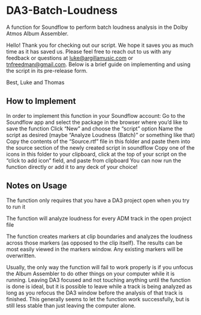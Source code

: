 # DA3-Batch-Loudness
A function for Soundflow to perform batch loudness analysis in the Dolby Atmos Album Assembler.

Hello! Thank you for checking out our script. We hope it saves you as much time as it has saved us. Please feel free to reach out to us with any feedback or questions at luke@argillamusic.com or tnfreedman@gmail.com. Below is a brief guide on implementing and using the script in its pre-release form.

Best,
Luke and Thomas

## How to Implement

In order to implement this function in your Soundflow account:
Go to the Soundflow app and select the package in the browser where you’d like to save the function
Click “New” and choose the “script” option
Name the script as desired (maybe “Analyze Loudness (Batch)” or something like that)
Copy the contents of the “Source.rtf” file in this folder and paste them into the source section of the newly created script in soundflow
Copy one of the icons in this folder to your clipboard, click at the top of your script on the “click to add icon” field, and paste from clipboard
You can now run the function directly or add it to any deck of your choice!

## Notes on Usage

The function only requires that you have a DA3 project open when you try to run it

The function will analyze loudness for every ADM track in the open project file

The function creates markers at clip boundaries and analyzes the loudness across those markers (as opposed to the clip itself). The results can be most easily viewed in the markers window. Any existing markers will be overwritten.

Usually, the only way the function will fail to work properly is if you unfocus the Album Assembler to do other things on your computer while it is running. Leaving DA3 focused and not touching anything until the function is done is ideal, but it is possible to leave while a track is being analyzed as long as you refocus the DA3 window before the analysis of that track is finished. This generally seems to let the function work successfully, but is still less stable than just leaving the computer alone. 



